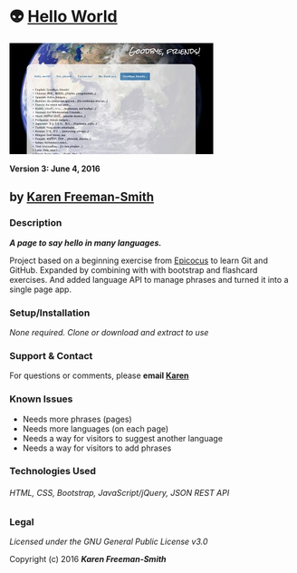 # :alien: [Hello World](http://karenfreemansmith.github.io/hello-world)
![project screenshot](/img/screenshot.jpg)

__Version 3: June 4, 2016__

## by [Karen Freeman-Smith](http://karenfreemansmith.github.io)

### Description
__*A page to say hello in many languages.*__

Project based on a beginning exercise from [Epicocus](http://epicodus.com) to learn Git and GitHub. Expanded by combining with with bootstrap and flashcard exercises. And added language API to manage phrases and turned it into a single page app.

### Setup/Installation
*None required. Clone or download and extract to use*

### Support & Contact
For questions or comments, please __email [Karen](karenfreemansmith@gmail.com)__

### Known Issues
* Needs more phrases (pages)
* Needs more languages (on each page)
* Needs a way for visitors to suggest another language
* Needs a way for visitors to add phrases

### Technologies Used
###### HTML, CSS, Bootstrap, JavaScript/jQuery, JSON REST API

### Legal
*Licensed under the GNU General Public License v3.0*

Copyright (c) 2016 **_Karen Freeman-Smith_**

